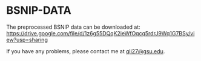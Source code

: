 # BSNIP-DATA

The preprocessed BSNIP data can be downloaded at: https://drive.google.com/file/d/1z6g55DQqK2ieWfOqcq5rdrJ9Wq1G7BSy/view?usp=sharing

If you have any problems, please contact me at qli27@gsu.edu.
